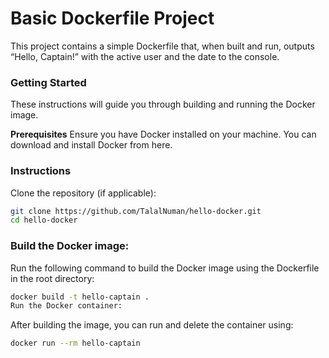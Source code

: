 # Basic Dockerfile Project

This project contains a simple Dockerfile that, when built and run, outputs “Hello, Captain!” with the active user and the date to the console.

### Getting Started
These instructions will guide you through building and running the Docker image.

**Prerequisites**
Ensure you have Docker installed on your machine. You can download and install Docker from here.

### Instructions

Clone the repository (if applicable):

```sh
git clone https://github.com/TalalNuman/hello-docker.git
cd hello-docker
```

### Build the Docker image:

Run the following command to build the Docker image using the Dockerfile in the root directory:

```sh
docker build -t hello-captain .
Run the Docker container:
```

After building the image, you can run and delete the container using:

```sh
docker run --rm hello-captain
```
